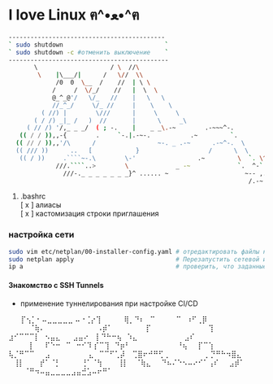 #  I love Linux  ฅ^•ﻌ•^ฅ
```bash
-------------------------------------------
` sudo shutdown                            `
` sudo shutdown -c #отменить выключение    `
--------------------------------------------
       \                    / \  //\
        \    |\___/|      /   \//  \\
             /0  0  \__  /    //  | \ \
            /     /  \/_/    //   |  \  \
            @_^_@'/   \/_   //    |   \   \
            //_^_/     \/_ //     |    \    \
         ( //) |        \///      |     \     \
       ( / /) _|_ /   )  //       |      \     _\
     ( // /) '/,_ _ _/  ( ; -.    |    _ _\.-~        .-~~~^-.
   (( / / )),,-{        .     `-.|.-~-.           .~         `.  
  (( // / )),,'/\      /                 ~-. _ .-~      .-~^-.  \  
  (( /// ))      ..   [            }                   /      \  \  
   (( / ))     .````~-.\        \-'                 .~         \  `. \^-.  
             ///.````..>        \             _ -~             `.  ^-`  ^-_  
               ///-._ _ _ _ _ _ _}^ ...... ~                     ~-- ,.-~  
                                                                  /.-~  

```



 1. .bashrc  
    [ x ] алиасы  
    [ x ] кастомизация строки приглашения

### настройка сети
```bash
sudo vim etc/netplan/00-installer-config.yaml # отредактировать файлы командой
sudo netplan apply                            # Перезапустить сетевой интерфес
ip a                                          # проверить, что заданные адреса установлены
```
#### Знакомство с SSH Tunnels 
  - применение туннелирования при настройке CI/CD


⠀⠀   ⡏⢢⡁⠂⠤⣀⣀⣀⣀⣀ ⠤⠐⢈⡔⢹
⠀⠀⠀⠀⢿⡀⠙⠆⠀⠉⠀⠀⠀⠀⠉⠀⠰⠋⢀⡿
⠀⠀⠀⠀⠈⢷⠄⠀⠀⠀⠀⠀⠀⠀⠀⠀⠀⠠⡾⠁
⠀⠀⠀⠀⠀⠀⡏⠀⠀⠀⠀⠀⠀⠀⠀⠀⠀⠀⢹
⣰⠊⠉⠉⠉⡇⠀⠢⣤⣄⠀⠀ ⣠⣤⠔⠀⢸
⠙⠓⠒⢦⠀⠱⣄⠀⠀⠀⠀⠀⠀⠀⠀⠀⣠⠎
⠀⠀⠀⠀⡇⠀⠀⠏⠑⠒⠀⠉⠀⠒⠊⠹
⡎⠉⢹⠀⠙⡶⠃⠀⠀⠀⠀⠀⠀⠀⠀⠀⠘⢦⠀⠀⡏⠉⢱
⢧⡈⠛⠉⠉⠀⠀⣠⠀⠀⠀⠀⠀ ⠀⠀⣄⠀⠉⠉⠋⢁⡼
⠀⢉⣿⠖⠚⠛⢋⢀⠀⠀⠀⠀⠀⠀⠀⡀⡙⠛⠓⠲⣿⣄
⠀⢸⡇⠀⠀⠀⡞⠁⠈⡃⠀⠀⠀⠀⢘⠁⠈⢳⠀⠀⠀⢸⡇
⠀⠈⢷⣄⠀⠀⠙⠦⠌⠑⠢⠤⠔⠊⠁⢠⠎⠀⠀⣠⡾⠁
⠀⠀⠀⠈⠛⠲⠤⣤⣀⣀⣀⣀⣠⣤⣚⣡⠤⠖⠛⠁
